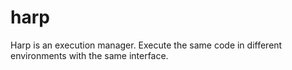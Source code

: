 harp
====

Harp is an execution manager. Execute the same code in different environments with the same interface.

